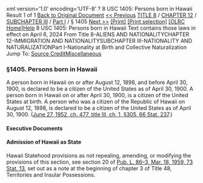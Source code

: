 xml version='1.0' encoding='UTF-8' ?
8 USC 1405: Persons born in Hawaii
 Result 1 of 1
[Back to Original Document](/view.xhtml;jsessionid=6F3B3031175567B2405239B844924312)
[<< Previous](#)
 [TITLE 8](/view.xhtml;jsessionid=6F3B3031175567B2405239B844924312?req=granuleid%3AUSC-prelim-title8&saved=%7CZ3JhbnVsZWlkOlVTQy1wcmVsaW0tdGl0bGU4LXNlY3Rpb24xNDA1%7C%7C%7C0%7Cfalse%7Cprelim&edition=prelim) / [CHAPTER 12](/view.xhtml;jsessionid=6F3B3031175567B2405239B844924312?req=granuleid%3AUSC-prelim-title8-chapter12&saved=%7CZ3JhbnVsZWlkOlVTQy1wcmVsaW0tdGl0bGU4LXNlY3Rpb24xNDA1%7C%7C%7C0%7Cfalse%7Cprelim&edition=prelim) / [SUBCHAPTER III](/view.xhtml;jsessionid=6F3B3031175567B2405239B844924312?req=granuleid%3AUSC-prelim-title8-chapter12-subchapter3&saved=%7CZ3JhbnVsZWlkOlVTQy1wcmVsaW0tdGl0bGU4LXNlY3Rpb24xNDA1%7C%7C%7C0%7Cfalse%7Cprelim&edition=prelim) / [Part I](/view.xhtml;jsessionid=6F3B3031175567B2405239B844924312?req=granuleid%3AUSC-prelim-title8-chapter12-subchapter3-part1&saved=%7CZ3JhbnVsZWlkOlVTQy1wcmVsaW0tdGl0bGU4LXNlY3Rpb24xNDA1%7C%7C%7C0%7Cfalse%7Cprelim&edition=prelim) / § 1405
 [Next >>](#)
[[Print]](#)
 [[Print selection]](#)
[[OLRC Home]](/browse.xhtml;jsessionid=6F3B3031175567B2405239B844924312)[Help](/navHelp.xhtml;jsessionid=6F3B3031175567B2405239B844924312)
8 USC 1405: Persons born in Hawaii
Text contains those laws in effect on April 6, 2024
From Title 8-ALIENS AND NATIONALITYCHAPTER 12-IMMIGRATION AND NATIONALITYSUBCHAPTER III-NATIONALITY AND NATURALIZATIONPart I-Nationality at Birth and Collective Naturalization
Jump To: [Source Credit](#sourcecredit)[Miscellaneous](#miscellaneous-note)
### §1405. Persons born in Hawaii
A person born in Hawaii on or after August 12, 1898, and before April 30, 1900, is declared to be a citizen of the United States as of April 30, 1900. A person born in Hawaii on or after April 30, 1900, is a citizen of the United States at birth. A person who was a citizen of the Republic of Hawaii on August 12, 1898, is declared to be a citizen of the United States as of April 30, 1900.
([June 27, 1952, ch. 477, title III, ch. 1, §305, 66 Stat. 237](/statviewer.htm?volume=66&page=237).)
#### **Executive Documents**
#### Admission of Hawaii as State
Hawaii Statehood provisions as not repealing, amending, or modifying the provisions of this section, see section 20 of [Pub. L. 86–3, Mar. 18, 1959, 73 Stat. 13](/statviewer.htm?volume=73&page=13), set out as a note at the beginning of chapter 3 of Title 48, Territories and Insular Possessions.
